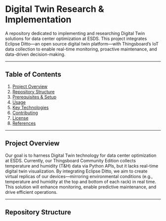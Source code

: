 # Digital Twin Research & Implementation

A repository dedicated to implementing and researching Digital Twin solutions for data center optimization at ESDS. This project integrates Eclipse Ditto—an open source digital twin platform—with Thingsboard’s IoT data collection to enable real-time monitoring, proactive maintenance, and data-driven decision-making.

---

## Table of Contents

1. [Project Overview](#project-overview)
2. [Repository Structure](#repository-structure)
3. [Prerequisites & Setup](#prerequisites--setup)
4. [Usage](#usage)
5. [Key Technologies](#key-technologies)
6. [Contributing](#contributing)
7. [License](#license)
8. [References](#references)

---

## Project Overview

Our goal is to harness Digital Twin technology for data center optimization at ESDS. Currently, our Thingsboard Community Edition collects temperature and humidity (T&H) data via Python APIs, but it lacks real-time digital twin visualization. By integrating Eclipse Ditto, we aim to create virtual replicas of our devices—mirroring environmental conditions (e.g., temperature and humidity at the top and bottom of each rack) in real time. This solution will enhance monitoring, enable predictive maintenance, and drive efficient operations.

---

## Repository Structure


